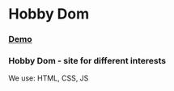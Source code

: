# Hobby Dom

### [Demo](https://yuriimatsiv.github.io/HobbyDom/src/index.html)

### Hobby Dom - site for different interests


We use: HTML, CSS, JS
